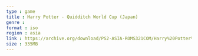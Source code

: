 ```yaml
---
type : game
title : Harry Potter - Quidditch World Cup (Japan)
genre : 
format : iso
region : asia
link : https://archive.org/download/PS2-ASIA-ROMS321COM/Harry%20Potter%20-%20Quidditch%20World%20Cup%20%28Japan%29.7z
size : 335MB
---
```

